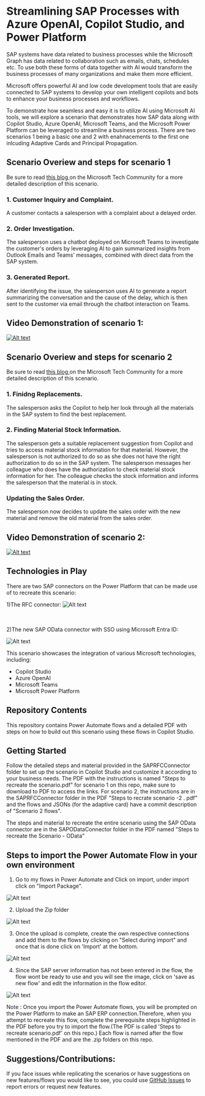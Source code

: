 # Streamlining SAP Processes with Azure OpenAI, Copilot Studio, and Power Platform 
SAP systems have data related to business processes while the Microsoft Graph has data related to collaboration such as emails, chats, schedules etc. To use both these forms of data together with AI would transform the business processes of many organizations and make them more efficient.

Microsoft offers powerful AI and low code development tools that are easily connected to SAP systems to develop your own intelligent copilots and bots to enhance your business processes and workflows. 

To demonstrate how seamless and easy it is to utilize AI using Microsoft AI tools, we will explore a scenario that demonstrates how SAP data along with Copilot Studio, Azure OpenAI, Microsoft Teams, and the Microsoft Power Platform can be leveraged to streamline a business process.
There are two scenarios 1 being a basic one and 2 with enahnacements to the first one inlcuding Adaptive Cards and Principal Propagation.

## Scenario Overiew and steps for scenario 1
Be sure to read [this blog ](https://techcommunity.microsoft.com/t5/running-sap-applications-on-the/streamlining-sap-processes-with-azure-openai-copilot-studio-and/ba-p/4164338) on the Microsoft Tech Community for a more detailed description of this scenario.

### 1. Customer Inquiry and Complaint.
A customer contacts a salesperson with a complaint about a delayed order.

### 2. Order Investigation.
The salesperson uses a chatbot deployed on Microsoft Teams to investigate the customer's orders by leveraging AI to gain summarized insights from Outlook Emails and Teams’ messages, combined with direct data from the SAP system.

### 3. Generated Report.
After identifying the issue, the salesperson uses AI to generate a report summarizing the conversation and the cause of the delay, which is then sent to the customer via email through the chatbot interaction on Teams.

## Video Demonstration of scenario 1:
 [![Alt text](https://github.com/Azure-Samples/copilot-sap-sales-order-verification/blob/main/youtubevideo.png.png)](https://www.youtube.com/watch?v=ccVmaZKv-ns)

 
 ##  Scenario Overiew and steps for scenario 2
 Be sure to read [this blog ](https://techcommunity.microsoft.com/t5/running-sap-applications-on-the/enhancing-copilot-studio-extensions-for-sap-by-using-adaptive/ba-p/4187096) on the Microsoft Tech Community for a more detailed description of this scenario.

### 1. Finidng Replacements.
The salesperson asks the Copilot to help her look through all the materials in the SAP system to find the best replacement.
### 2. Finding Material Stock Information.
The salesperson gets a suitable replacement suggestion from Copilot and tries to access material stock information for that material. However, the salesperson is not authorized to do so as she does not have the right authorization to do so in the SAP system.
The salesperson messages her colleague who does have the authorization to check material stock information for her. The colleague checks the stock information and informs the salesperson that the material is in stock.
### Updating the Sales Order.
The salesperson now decides to update the sales order with the new material and remove the old material from the sales order.

 ## Video Demonstration of scenario 2:
 [![Alt text](https://github.com/Azure-Samples/copilot-sap-sales-order-verification/blob/main/youtubevideo.png.png)](https://youtu.be/on33yMX4je4)

## Technologies in Play
There are two  SAP connectors on the Power Platform that can be made use of to recreate this scenario:

1)The RFC connector:
  ![Alt text](https://github.com/Azure-Samples/copilot-sap-sales-order-verification/blob/main/scenariotechincalflow.png)
  <br />
  <br />
  <br />

2)The new SAP OData connector with SSO using Microsoft Entra ID:

 ![Alt text](https://github.com/Azure-Samples/copilot-sap-sales-order-verification/blob/main/Odataconnectorflow.png)

  
This scenario showcases the integration of various Microsoft technologies, including:
- Copilot Studio
- Azure OpenAI
- Microsoft Teams
- Microsoft Power Platform



## Repository Contents
This repository contains Power Automate flows and a detailed PDF with steps on how to build out this scenario using these flows in Copilot Studio. 

## Getting Started

Follow the detailed steps and material provided in the SAPRFCConnector folder to set up the scenario in Copilot Studio and customize it according to your business needs. The PDF with the instructions is named "Steps to recreate the scenario.pdf" for scenario 1 on this repo, make sure to download to PDF to access the links.
For scenario 2, the instructions are in the SAPRFCConnector folder in the PDF "Steps to recrate scenario -2 . pdf" and the flows and JSONs (for the adaptive card) have a commit description of "Scenario 2 flows".

The steps and material to recreate the entire scenario using the SAP OData connector are in the SAPODataConnector folder in the PDF named "Steps to recreate the Scenario - OData"

## Steps to import the Power Automate Flow in your own environment
1) Go to my flows in Power Automate and Click on import, under import click on "Import Package".

 ![Alt text](https://github.com/Azure-Samples/copilot-sap-sales-order-verification/blob/main/PowerAutomateImport.png)

 
 

2) Upload the Zip folder

 ![Alt text](https://github.com/Azure-Samples/copilot-sap-sales-order-verification/blob/main/PowerAutomateImport1.png)

 

3) Once the upload is complete, create the own respective connections and add them to the flows by clicking on "Select during import" and once that is done click on 'Import' at the bottom.


![Alt text](https://github.com/Azure-Samples/copilot-sap-sales-order-verification/blob/main/PowerAutomate2.png)

4) Since the SAP server information has not been entered in the flow, the flow wont be ready to use and you will see the image, click on 'save as new flow' and edit the information in the flow editor.

![Alt text](https://github.com/Azure-Samples/copilot-sap-sales-order-verification/blob/main/PowerautomateImport4.png)


Note : 
Once you import the Power Automate flows, you will be prompted on the Power Platform to make an SAP ERP connection.Therefore, when you attempt to recreate this flow, complete the prerequisite steps highlighted in the PDF before you try to import the flow.(The PDF is called 'Steps to recreate scenario.pdf' on this repo.) 
Each flow is named after the flow mentioned in the PDF and are the .zip folders on this repo.

## Suggestions/Contributions:
If you face issues while replicating the scenarios or have suggestions on new features/flows you would like to see, you could use [GitHub Issues](https://github.com/Azure-Samples/copilot-sap-sales-order-verification/issues) to report errors or request new features. 
